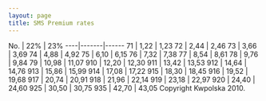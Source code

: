```yaml
---
layout: page
title: SMS Premium rates
---
```

<div class="t">
No. |   22% |   23%
----|-------|------
 71 |  1,22 |  1,23
 72 |  2,44 |  2,46
 73 |  3,66 |  3,69
 74 |  4,88 |  4,92
 75 |  6,10 |  6,15
 76 |  7,32 |  7,38
 77 |  8,54 |  8,61
 78 |  9,76 |  9,84
 79 | 10,98 | 11,07
910 | 12,20 | 12,30
911 | 13,42 | 13,53
912 | 14,64 | 14,76
913 | 15,86 | 15,99
914 | 17,08 | 17,22
915 | 18,30 | 18,45
916 | 19,52 | 19,68
917 | 20,74 | 20,91
918 | 21,96 | 22,14
919 | 23,18 | 22,97
920 | 24,40 | 24,60
925 | 30,50 | 30,75
935 | 42,70 | 43,05
Copyright Kwpolska 2010.
</div>
